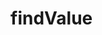 # findValue

<!-- TODO-START
TODO: Fill short description here.

## Type signature

TODO: Fill type signature down below.

```
any ⇒ any
```

## Examples

TODO: List at least one example down below.

```javascript
findValue(); // ⇒ TODO
```

## Questions

TODO: List questions that may this function answers.
TODO-END -->
